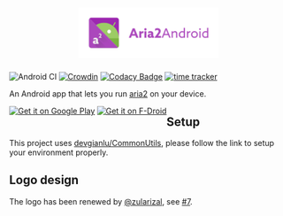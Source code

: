 <h1 align=center>
<img src="Graphics/logo/horizontal.png" width=50%>
</h1>

![Android CI](https://github.com/devgianlu/Aria2Android/workflows/Android%20CI/badge.svg?branch=master)
[![Crowdin](https://badges.crowdin.net/aria2android/localized.svg)](https://crowdin.com/project/aria2android)
[![Codacy Badge](https://app.codacy.com/project/badge/Grade/d952e0e484c7400e9767e4199569e073)](https://app.codacy.com/gh/devgianlu/Aria2Android/dashboard?utm_source=gh&utm_medium=referral&utm_content=&utm_campaign=Badge_grade)
[![time tracker](https://wakatime.com/badge/github/devgianlu/Aria2Android.svg)](https://wakatime.com/badge/github/devgianlu/Aria2Android)

An Android app that lets you run [aria2](https://github.com/aria2/aria2) on your device.

<div style='float:left'>
<a href='https://play.google.com/store/apps/details?id=com.gianlu.aria2android&pcampaignid=MKT-Other-global-all-co-prtnr-py-PartBadge-Mar2515-1'><img alt='Get it on Google Play' src='https://play.google.com/intl/en_us/badges/images/generic/en_badge_web_generic.png' width='25%' /></a>
<a href='https://f-droid.org/app/com.gianlu.aria2android'><img src='https://f-droid.org/badge/get-it-on.png' alt='Get it on F-Droid' width='25%' /></a>
</div>

## Setup
This project uses [devgianlu/CommonUtils](https://github.com/devgianlu/CommonUtils), please follow the link to setup your environment properly.

## Logo design
The logo has been renewed by [@zularizal](https://github.com/zularizal), see [#7](https://github.com/devgianlu/Aria2Android/issues/7).
